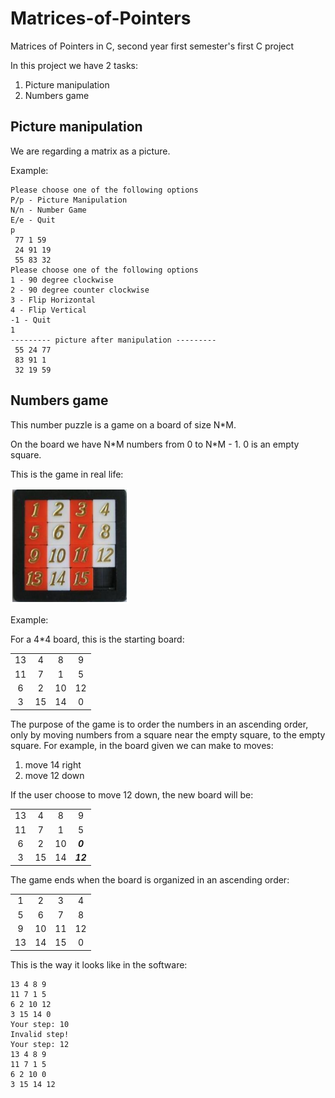 # Matrices-of-Pointers
Matrices of Pointers in C, second year first semester's first C project

In this project we have 2 tasks:
1) Picture manipulation
2) Numbers game

## Picture manipulation
We are regarding a matrix as a picture.

Example:
```
Please choose one of the following options
P/p - Picture Manipulation
N/n - Number Game
E/e - Quit
p
 77 1 59
 24 91 19
 55 83 32
Please choose one of the following options
1 - 90 degree clockwise
2 - 90 degree counter clockwise
3 - Flip Horizontal
4 - Flip Vertical
-1 - Quit
1
--------- picture after manipulation ---------
 55 24 77
 83 91 1
 32 19 59
```

## Numbers game
This number puzzle is a game on a board of size N\*M.

On the board we have N\*M numbers from 0 to N\*M - 1. 0 is an empty square.

This is the game in real life:

![image](https://raw.githubusercontent.com/aviasd/Matrices-of-Pointers/master/board.PNG)

Example:

For a 4\*4 board, this is the starting board:
 
|    |    |    |    |
|:--:|:--:|:--:|:--:|
| 13 |  4 |  8 |  9 |
| 11 |  7 |  1 |  5 |
|  6 |  2 | 10 | 12 |
|  3 | 15 | 14 |  0 |

The purpose of the game is to order the numbers in an ascending order, only by moving numbers from a square near the empty square, to the empty square.
For example, in the board given we can make to moves:
1) move 14 right
2) move 12 down

If the user choose to move 12 down, the new board will be:

|    |    |    |    |
|:--:|:--:|:--:|:--:|
| 13 |  4 |  8 |  9 |
| 11 |  7 |  1 |  5 |
|  6 |  2 | 10 |  ***0*** |
|  3 | 15 | 14 | ***12*** |

The game ends when the board is organized in an ascending order:

|    |    |    |    |
|:--:|:--:|:--:|:--:|
|  1 |  2 |  3 |  4 |
|  5 |  6 |  7 |  8 |
|  9 | 10 | 11 | 12 |
| 13 | 14 | 15 |  0 |

This is the way it looks like in the software:
```
13 4 8 9
11 7 1 5
6 2 10 12
3 15 14 0
Your step: 10
Invalid step!
Your step: 12
13 4 8 9
11 7 1 5
6 2 10 0
3 15 14 12
```
